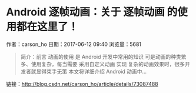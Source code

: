 # Android 逐帧动画：关于 逐帧动画 的使用都在这里了！
作者：carson_ho
日期：2017-06-12 09:40
浏览量：5681
> 简介：前言
动画的使用 是 Android 开发中常用的知识
可是动画的种类繁多、使用复杂，每当需要 采用自定义动画 实现 复杂的动画效果时，很多开发者就显得束手无策
本文将详细介绍 Android 动画中...

 链接：http://blog.csdn.net/carson_ho/article/details/73087488
